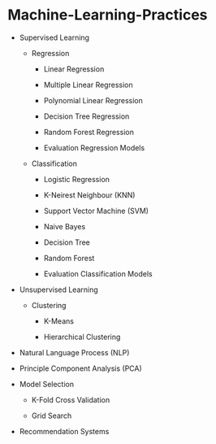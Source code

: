 # Machine-Learning-Practices

- Supervised Learning

   - Regression

      - Linear Regression

      - Multiple Linear Regression

      - Polynomial Linear Regression

      - Decision Tree Regression
  
      - Random Forest Regression

      - Evaluation Regression Models

   - Classification

      - Logistic Regression

      - K-Neirest Neighbour (KNN)

      - Support Vector Machine (SVM)

      - Naive Bayes

      - Decision Tree

      - Random Forest

      - Evaluation Classification Models

 - Unsupervised Learning

      - Clustering

         - K-Means

         - Hierarchical Clustering

 - Natural Language Process (NLP)

 - Principle Component Analysis (PCA)

 - Model Selection

    - K-Fold Cross Validation

     - Grid Search

 - Recommendation Systems
